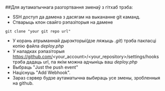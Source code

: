 ##Для аутаматычнага разгортвання зменаў з гітхаб трэба:
 * SSH доступ да дамена з дасягам на выкананне git каманд.
 * Стварыць клон свайго рэпазіторыя на дамене
 ```
 git clone "your git repo url"
 ```
 * У корань атрыманнай дырэкторыі(дзе ляжыць *.git*) трэба пакласці копію файла *deploy.php*
 * У наладках рэпазіторыя https://github.com/<your_account>/<your_repository>/settings/hooks трэба дадаць url, па якім можна адчыніць ваш *deploy.php*
 * Выбраць "Just the push event"
 * Націснуць "Add Webhook".
 * Зараз сэрвер будзе аутаматычна выбираць усе змены, зробленныя на github.
 
